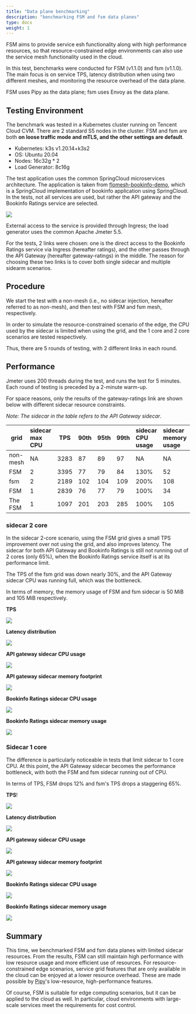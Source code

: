 ```yaml
---
title: "Data plane benchmarking"
description: "benchmarking FSM and fsm data planes"
type: docs
weight: 1
---
```


FSM aims to provide service esh functionality along with high performance resources, so that resource-constrained edge environments can also use the service mesh functionality used in the cloud.

In this test, benchmarks were conducted for FSM (v1.1.0) and fsm (v1.1.0). The main focus is on service TPS, latency distribution when using two different meshes, and monitoring the resource overhead of the data plane.

FSM uses Pipy as the data plane; fsm uses Envoy as the data plane.

## Testing Environment

The benchmark was tested in a Kubernetes cluster running on Tencent Cloud CVM. There are 2 standard S5 nodes in the cluster. FSM and fsm are both **on loose traffic mode and mTLS, and the other settings are default**.

* Kubernetes: k3s v1.20.14+k3s2
* OS: Ubuntu 20.04
* Nodes: 16c32g * 2
* Load Generator: 8c16g

The test application uses the common SpringCloud microservices architecture. The application is taken from [flomesh-bookinfo-demo](https://github.com/flomesh-io/flomesh-bookinfo-demo/), which is a SpringCloud implementation of bookinfo application using SpringCloud. In the tests, not all services are used, but rather the API gateway and the Bookinfo Ratings service are selected.

![](https://user-images.githubusercontent.com/2224492/178288704-3aa44151-4c57-4538-9a0a-55310bb4f200.png)

External access to the service is provided through Ingress; the load generator uses the common Apache Jmeter 5.5.

For the tests, 2 links were chosen: one is the direct access to the Bookinfo Ratings service via Ingress (hereafter ratings), and the other passes through the API Gateway (hereafter gateway-ratings) in the middle. The reason for choosing these two links is to cover both single sidecar and multiple sidearm scenarios.

## Procedure

We start the test with a non-mesh (i.e., no sidecar injection, hereafter referred to as non-mesh), and then test with FSM and fsm mesh, respectively.

In order to simulate the resource-constrained scenario of the edge, the CPU used by the sidecar is limited when using the grid, and the 1 core and 2 core scenarios are tested respectively.

Thus, there are 5 rounds of testing, with 2 different links in each round.

## Performance

Jmeter uses 200 threads during the test, and runs the test for 5 minutes. Each round of testing is preceded by a 2-minute warm-up.

For space reasons, only the results of the gateway-ratings link are shown below with different sidecar resource constraints.

*Note: The sidecar in the table refers to the API Gateway sidecar*.

| grid | sidecar max CPU | TPS | 90th | 95th | 99th | sidecar CPU usage | sidecar memory usage |
|----------|:-----------------|------|:-----|:-----|:-----|:-----------------|:----------------|
| non-mesh | NA | 3283 | 87 | 89 | 97 | NA | NA | NA |
| FSM | 2 | 3395 | 77 | 79 | 84 | 130% | 52 |
| fsm | 2 | 2189 | 102 | 104 | 109 | 200% | 108 |
| FSM | 1 | 2839 | 76 | 77 | 79 | 100% | 34 |
| The FSM | 1 | 1097 | 201 | 203 | 285 | 100% | 105 |


### sidecar 2 core

In the sidecar 2-core scenario, using the FSM grid gives a small TPS improvement over not using the grid, and also improves latency. The sidecar for both API Gateway and Bookinfo Ratings is still not running out of 2 cores (only 65%), when the Bookinfo Ratings service itself is at its performance limit.

The TPS of the fsm grid was down nearly 30%, and the API Gateway sidecar CPU was running full, which was the bottleneck.

In terms of memory, the memory usage of FSM and fsm sidecar is 50 MiB and 105 MiB respectively.

**TPS**

![](https://user-images.githubusercontent.com/2224492/178294418-d3d63aef-8c54-49e4-a40e-8bacdec26f74.png)

**Latency distribution**

![](https://user-images.githubusercontent.com/2224492/178294471-b8e1b3c6-a8fd-47cb-872a-0c40418b0da7.png)

**API gateway sidecar CPU usage**

![](https://user-images.githubusercontent.com/2224492/178294732-73aaa9f4-e159-4b8e-ab12-521985313358.png)

**API gateway sidecar memory footprint**

![](https://user-images.githubusercontent.com/2224492/178294829-9d2f0794-12e7-4cd6-827d-11af8b632db9.png)

**Bookinfo Ratings sidecar CPU usage**

![](https://user-images.githubusercontent.com/2224492/178295086-6380004f-369d-4f6b-afeb-71b48c0e3053.png)

**Bookinfo Ratings sidecar memory usage**

![](https://user-images.githubusercontent.com/2224492/178295267-004e7676-04b5-4fef-8e5d-ca196bd7dedc.png)

### Sidecar 1 core

The difference is particularly noticeable in tests that limit sidecar to 1 core CPU. At this point, the API Gateway sidecar becomes the performance bottleneck, with both the FSM and fsm sidecar running out of CPU.

In terms of TPS, FSM drops 12% and fsm's TPS drops a staggering 65%.

**TPS**!

![](https://user-images.githubusercontent.com/2224492/178295573-8be92413-d499-476e-b3e1-a23d0bcbcda3.png)

**Latency distribution**

![](https://user-images.githubusercontent.com/2224492/178296728-c7ea9a12-d9d4-4be0-9c8d-32bb91724f36.png)

**API gateway sidecar CPU usage**

![](https://user-images.githubusercontent.com/2224492/178300176-0a76080b-3bcb-48f4-a506-4a105ad8c4a8.png)

**API gateway sidecar memory footprint**

![](https://user-images.githubusercontent.com/2224492/178300241-95917e41-5857-4a80-8234-ff6533310ef5.png)

**Bookinfo Ratings sidecar CPU usage**

![](https://user-images.githubusercontent.com/2224492/178300596-2f767c75-6872-4aa5-b943-a3eeae84c55e.png)

**Bookinfo Ratings sidecar memory usage**

![](https://user-images.githubusercontent.com/2224492/178300658-53bdf00d-6f2f-484a-8c3f-0399f9b683ed.png)

## Summary

This time, we benchmarked FSM and fsm data planes with limited sidecar resources. From the results, FSM can still maintain high performance with low resource usage and more efficient use of resources. For resource-constrained edge scenarios, service grid features that are only available in the cloud can be enjoyed at a lower resource overhead. These are made possible by [Pipy](https://flomesh.io)'s low-resource, high-performance features.

Of course, FSM is suitable for edge computing scenarios, but it can be applied to the cloud as well. In particular, cloud environments with large-scale services meet the requirements for cost control.